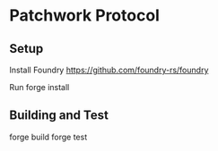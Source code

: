 # Patchwork Protocol

## Setup

Install Foundry https://github.com/foundry-rs/foundry

Run forge install

## Building and Test

forge build
forge test


